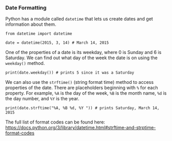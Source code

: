 ### Date Formatting

Python has a module called `datetime` that lets us create dates and get information about them.

```
from datetime import datetime

date = datetime(2015, 3, 14) # March 14, 2015
```

One of the properties of a date is its weekday, where 0 is Sunday and 6 is Saturday. We can find out what day of the week the date is on using the `weekday()` method.

```
print(date.weekday()) # prints 5 since it was a Saturday
```

We can also use the `strftime()` (string format time) method to access properties of the date. There are placeholders beginning with `%` for each property. For example, `%A` is the day of the week, `%B` is the month name, `%d` is the day number, and `%Y` is the year.

```
print(date.strftime("%A, %B %d, %Y ")) # prints Saturday, March 14, 2015
```

The full list of format codes can be found here: https://docs.python.org/3/library/datetime.html#strftime-and-strptime-format-codes
